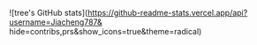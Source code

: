 ![tree's GitHub stats](https://github-readme-stats.vercel.app/api?username=Jiacheng787&
hide=contribs,prs&show_icons=true&theme=radical)
